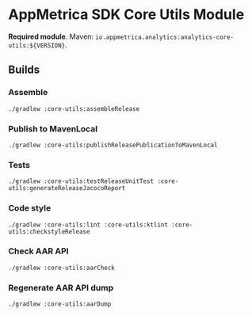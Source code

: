 # AppMetrica SDK Core Utils Module

**Required module**.
Maven: `io.appmetrica.analytics:analytics-core-utils:${VERSION}`.

## Builds

### Assemble

`./gradlew :core-utils:assembleRelease`

### Publish to MavenLocal

`./gradlew :core-utils:publishReleasePublicationToMavenLocal`

### Tests

`./gradlew :core-utils:testReleaseUnitTest :core-utils:generateReleaseJacocoReport`

### Code style

`./gradlew :core-utils:lint :core-utils:ktlint :core-utils:checkstyleRelease`

### Check AAR API

`./gradlew :core-utils:aarCheck`

### Regenerate AAR API dump

`./gradlew :core-utils:aarDump`
